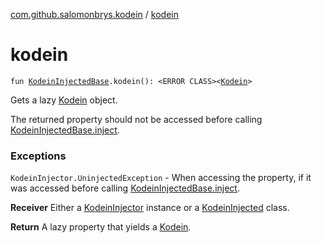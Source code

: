 [com.github.salomonbrys.kodein](index.md) / [kodein](.)

# kodein

`fun `[`KodeinInjectedBase`](-kodein-injected-base/index.md)`.kodein(): <ERROR CLASS><`[`Kodein`](-kodein/index.md)`>`

Gets a lazy [Kodein](-kodein/index.md) object.

The returned property should not be accessed before calling [KodeinInjectedBase.inject](-kodein-injected-base/inject.md).

### Exceptions

`KodeinInjector.UninjectedException` - When accessing the property, if it was accessed before calling [KodeinInjectedBase.inject](-kodein-injected-base/inject.md).

**Receiver**
Either a [KodeinInjector](-kodein-injector/index.md) instance or a [KodeinInjected](-kodein-injected.md) class.

**Return**
A lazy property that yields a [Kodein](-kodein/index.md).

